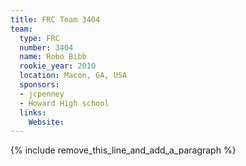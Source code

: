 ```yaml
---
title: FRC Team 3404
team:
  type: FRC
  number: 3404
  name: Robo Bibb
  rookie_year: 2010
  location: Macon, GA, USA
  sponsors:
  - jcpenney
  - Howard High school
  links:
    Website:
---
```


{% include remove_this_line_and_add_a_paragraph %}